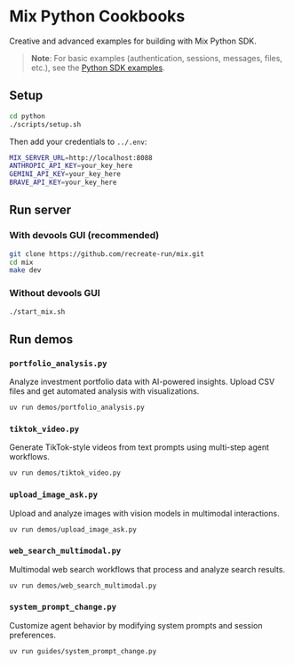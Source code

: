 # Mix Python Cookbooks

Creative and advanced examples for building with Mix Python SDK.

> **Note**: For basic examples (authentication, sessions, messages, files, etc.), see the [Python SDK examples](https://github.com/recreate-run/mix-python-sdk/tree/main/examples).

## Setup

```bash
cd python
./scripts/setup.sh
```

Then add your credentials to `../.env`:

```bash
MIX_SERVER_URL=http://localhost:8088
ANTHROPIC_API_KEY=your_key_here
GEMINI_API_KEY=your_key_here
BRAVE_API_KEY=your_key_here
```

## Run server

### With devools GUI (recommended)

```bash
git clone https://github.com/recreate-run/mix.git
cd mix
make dev
```

### Without devools GUI

```bash
./start_mix.sh
```

## Run demos

### `portfolio_analysis.py`

Analyze investment portfolio data with AI-powered insights. Upload CSV files and get automated analysis with visualizations.

```bash
uv run demos/portfolio_analysis.py
```

### `tiktok_video.py`

Generate TikTok-style videos from text prompts using multi-step agent workflows.

```bash
uv run demos/tiktok_video.py
```

### `upload_image_ask.py`

Upload and analyze images with vision models in multimodal interactions.

```bash
uv run demos/upload_image_ask.py
```

### `web_search_multimodal.py`

Multimodal web search workflows that process and analyze search results.

```bash
uv run demos/web_search_multimodal.py
```

### `system_prompt_change.py`

Customize agent behavior by modifying system prompts and session preferences.

```bash
uv run guides/system_prompt_change.py
```
